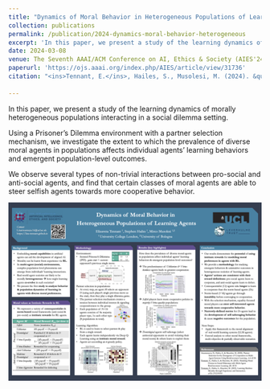 ```yaml
---
title: "Dynamics of Moral Behavior in Heterogeneous Populations of Learning Agents"
collection: publications
permalink: /publication/2024-dynamics-moral-behavior-heterogeneous
excerpt: 'In this paper, we present a study of the learning dynamics of morally heterogeneous populations interacting in a social dilemma setting. We observe several types of non-trivial interactions between pro-social and anti-social agents, and find that certain classes of moral agents are able to steer selfish agents towards more cooperative behavior. [Thread on X](https://x.com/liza_karmannaya/status/1772946651142877232)'
date: 2024-03-08
venue: The Seventh AAAI/ACM Conference on AI, Ethics & Society (AIES'24).
paperurl: 'https://ojs.aaai.org/index.php/AIES/article/view/31736' 
citation: "<ins>Tennant, E.</ins>, Hailes, S., Musolesi, M. (2024). &quot;Dynamics of Moral Behavior in Heterogeneous Populations of Learning Agents.&quot; <i> The Seventh AAAI/ACM Conference on AI, Ethics & Society (AIES'24). </i>"

---
```


In this paper, we present a study of the learning dynamics of morally heterogeneous populations interacting in a social dilemma setting. 

Using a Prisoner’s Dilemma environment with a partner selection mechanism, we investigate the extent to which the prevalence of diverse moral agents in populations affects individual agents’ learning behaviors and emergent population-level outcomes. 

We observe several types of non-trivial interactions between pro-social and anti-social agents, and find that certain classes of moral agents are able to steer selfish agents towards more cooperative behavior.

![Poster](/files/Poster-AIES2024.png)
